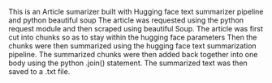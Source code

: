 This is an Article sumarizer built with Hugging face text summarizer pipeline and python beautiful soup
The article was requested using the python request module and then scraped using beautiful Soup. 
The article was first cut into chunks so as to stay within the hugging face parameters
Then the chunks were then summarized using the  hugging face text summarization pipeline.
The summarized chunks were then added back together into one body using the python .join() statement.
The summarized text was then saved to a .txt file.
